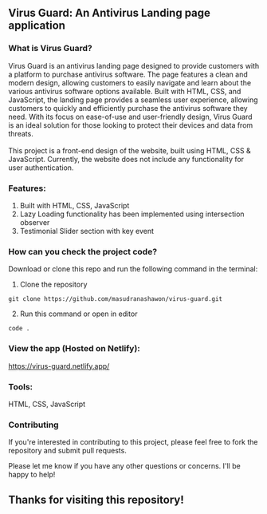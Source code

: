 ## Virus Guard: An Antivirus Landing page application

### What is Virus Guard?

Virus Guard is an antivirus landing page designed to provide customers with a platform to purchase antivirus software. The page features a clean and modern design, allowing customers to easily navigate and learn about the various antivirus software options available. Built with HTML, CSS, and JavaScript, the landing page provides a seamless user experience, allowing customers to quickly and efficiently purchase the antivirus software they need. With its focus on ease-of-use and user-friendly design, Virus Guard is an ideal solution for those looking to protect their devices and data from threats.
<br/>
<br/>
This project is a front-end design of the website, built using  HTML, CSS & JavaScript. Currently, the website does not include any functionality for user authentication.

### Features:

1.  Built with HTML, CSS, JavaScript
2.  Lazy Loading functionality has been implemented using intersection observer
3.  Testimonial Slider section with key event 

### How can you check the project code? 

Download or clone this repo and run the following command in the terminal:

1. Clone the repository

```
git clone https://github.com/masudranashawon/virus-guard.git
```

2. Run this command or open in editor
```
code .
```

### View the app (Hosted on Netlify):

https://virus-guard.netlify.app/

### Tools:

HTML, CSS, JavaScript

### Contributing

If you're interested in contributing to this project, please feel free to fork the repository and submit pull requests.

Please let me know if you have any other questions or concerns. I'll be happy to help!

## Thanks for visiting this repository!
